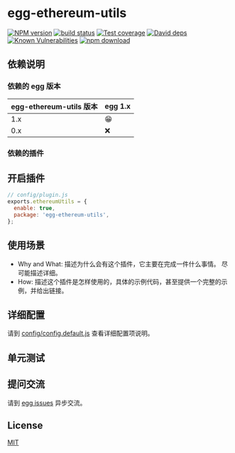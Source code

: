 # egg-ethereum-utils

[![NPM version][npm-image]][npm-url]
[![build status][travis-image]][travis-url]
[![Test coverage][codecov-image]][codecov-url]
[![David deps][david-image]][david-url]
[![Known Vulnerabilities][snyk-image]][snyk-url]
[![npm download][download-image]][download-url]

[npm-image]: https://img.shields.io/npm/v/egg-ethereum-utils.svg?style=flat-square
[npm-url]: https://npmjs.org/package/egg-ethereum-utils
[travis-image]: https://img.shields.io/travis/eggjs/egg-ethereum-utils.svg?style=flat-square
[travis-url]: https://travis-ci.org/eggjs/egg-ethereum-utils
[codecov-image]: https://img.shields.io/codecov/c/github/eggjs/egg-ethereum-utils.svg?style=flat-square
[codecov-url]: https://codecov.io/github/eggjs/egg-ethereum-utils?branch=master
[david-image]: https://img.shields.io/david/eggjs/egg-ethereum-utils.svg?style=flat-square
[david-url]: https://david-dm.org/eggjs/egg-ethereum-utils
[snyk-image]: https://snyk.io/test/npm/egg-ethereum-utils/badge.svg?style=flat-square
[snyk-url]: https://snyk.io/test/npm/egg-ethereum-utils
[download-image]: https://img.shields.io/npm/dm/egg-ethereum-utils.svg?style=flat-square
[download-url]: https://npmjs.org/package/egg-ethereum-utils

<!--
Description here.
-->

## 依赖说明

### 依赖的 egg 版本

egg-ethereum-utils 版本 | egg 1.x
--- | ---
1.x | 😁
0.x | ❌

### 依赖的插件
<!--

如果有依赖其它插件，请在这里特别说明。如

- security
- multipart

-->

## 开启插件

```js
// config/plugin.js
exports.ethereumUtils = {
  enable: true,
  package: 'egg-ethereum-utils',
};
```

## 使用场景

- Why and What: 描述为什么会有这个插件，它主要在完成一件什么事情。
尽可能描述详细。
- How: 描述这个插件是怎样使用的，具体的示例代码，甚至提供一个完整的示例，并给出链接。

## 详细配置

请到 [config/config.default.js](config/config.default.js) 查看详细配置项说明。

## 单元测试

<!-- 描述如何在单元测试中使用此插件，例如 schedule 如何触发。无则省略。-->

## 提问交流

请到 [egg issues](https://github.com/eggjs/egg/issues) 异步交流。

## License

[MIT](LICENSE)
